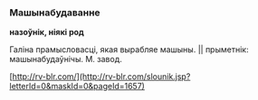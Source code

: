 ### Машынабудаванне
**назоўнік, ніякі род**

Галіна прамысловасці, якая вырабляе машыны. || прыметнік: машынабудаўнічы. М. завод.

<a rel="author">[http://rv-blr.com/](http://rv-blr.com/slounik.jsp?letterId=0&maskId=0&pageId=1657)</a>
